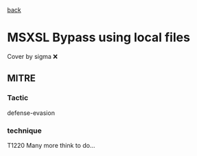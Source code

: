 [back](../index.md)
# MSXSL Bypass using local files
Cover by sigma :x: 
## MITRE
### Tactic
defense-evasion
### technique
T1220
Many more think to do...